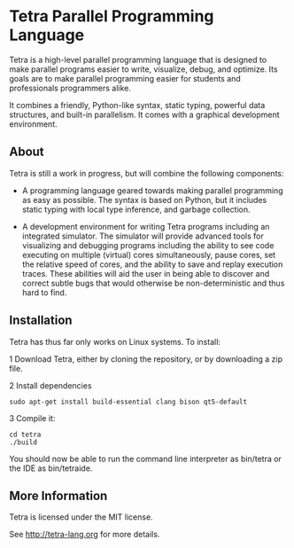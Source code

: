 Tetra Parallel Programming Language
===================================

Tetra is a high-level parallel programming language that is designed to make
parallel programs easier to write, visualize, debug, and optimize. Its goals are
to make parallel programming easier for students and professionals programmers
alike.

It combines a friendly, Python-like syntax, static typing, powerful data
structures, and built-in parallelism. It comes with a graphical development
environment.

About
-----
Tetra is still a work in progress, but will combine the following components:

- A programming language geared towards making parallel programming as easy as
possible.  The syntax is based on Python, but it includes static typing with
local type inference, and garbage collection.

- A development environment for writing Tetra programs including an integrated
simulator. The simulator will provide advanced tools for visualizing and
debugging programs including the ability to see code executing on multiple
(virtual) cores simultaneously, pause cores, set the relative speed of cores,
and the ability to save and replay execution traces. These abilities will aid
the user in being able to discover and correct subtle bugs that would otherwise
be non-deterministic and thus hard to find.

Installation
------------

Tetra has thus far only works on Linux systems.  To install:

1 Download Tetra, either by cloning the repository, or by downloading a zip file.

2 Install dependencies
```
sudo apt-get install build-essential clang bison qt5-default
```
3 Compile it:
```
cd tetra
./build
```

You should now be able to run the command line interpreter as bin/tetra or the
IDE as bin/tetraide.

More Information
----------------

Tetra is licensed under the MIT license.

See http://tetra-lang.org for more details.

